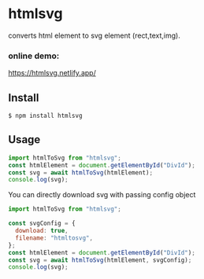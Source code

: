 # htmlsvg

converts html element to svg element (rect,text,img).

### online demo:

https://htmlsvg.netlify.app/

## Install

```
$ npm install htmlsvg
```

## Usage

```js
import htmlToSvg from "htmlsvg";
const htmlElement = document.getElementById("DivId");
const svg = await htmlToSvg(htmlElement);
console.log(svg);
```

You can directly download svg with passing config object

```js
import htmlToSvg from "htmlsvg";

const svgConfig = {
  download: true,
  filename: "htmltosvg",
};
const htmlElement = document.getElementById("DivId");
const svg = await htmlToSvg(htmlElement, svgConfig);
console.log(svg);
```
